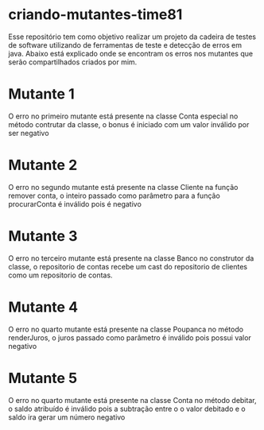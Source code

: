 # criando-mutantes-time81

Esse repositório tem como objetivo realizar um projeto da cadeira de testes de software utilizando de ferramentas de teste e detecção de erros em java.
Abaixo está explicado onde se encontram os erros nos mutantes que serão compartilhados criados por mim.

# Mutante 1

O erro no primeiro mutante está presente na classe Conta especial no método contrutar da classe, o bonus é iniciado com um valor inválido por ser negativo 


# Mutante 2

O erro no segundo mutante está presente na classe Cliente na função remover conta, o inteiro passado como parâmetro para a função procurarConta é 
inválido pois é negativo

# Mutante 3

O erro no terceiro mutante está presente na classe Banco no construtor da classe, o repositorio de contas recebe um cast do repositorio de clientes
como um repositorio de contas.

# Mutante 4 

O erro no quarto mutante está presente na classe Poupanca no método renderJuros, o juros passado como parâmetro é inválido pois possui valor negativo

# Mutante 5

O erro no quarto mutante está presente na classe Conta no método debitar, o saldo atribuído é inválido pois a subtração entre o o valor debitado e o saldo
ira gerar um número negativo




